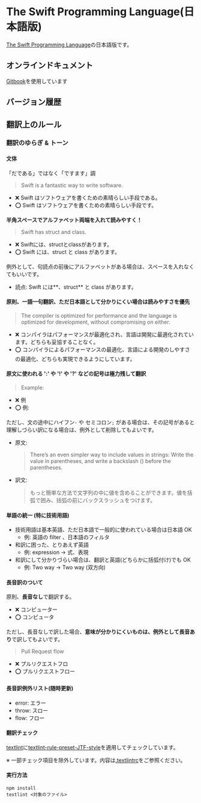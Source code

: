 # The Swift Programming Language\(日本語版\)

[The Swift Programming Language](https://docs.swift.org/swift-book/)の日本語版です。

## オンラインドキュメント

[Gitbook](https://www.gitbook.com)を使用しています

## バージョン履歴

## 翻訳上のルール

### 翻訳のゆらぎ & トーン

#### **文体**

「だである」ではなく「ですます」調

> Swift is a fantastic way to write software.

* ❌ Swift はソフトウェアを書くための素晴らしい手段である。
* ⭕️ Swift はソフトウェアを書くための素晴らしい手段です。

**半角スペースでアルファベット両端を入れて読みやすく！**

> Swift has struct and class.

* ❌ Swiftには、structとclassがあります。
* ⭕️ Swift には、struct と class があります。

例外として、句読点の前後にアルファベットがある場合は、スペースを入れなくてもいいです。

* 読点: Swift には**、struct** と class があります。

#### **原則、一語一句翻訳、ただ日本語として分かりにくい場合は読みやすさを優先**

> The compiler is optimized for performance and the language is optimized for development, without compromising on either.

* ❌ コンパイラはパフォーマンスが最適化され、言語は開発に最適化されています。どちらも妥協することなく。
* ⭕️ コンパイラによるパフォーマンスの最適化、言語による開発のしやすさの最適化、どちらも実現できるようにしています。

#### **原文に使われる ':' や '!' や '?' などの記号は極力残して翻訳**

> Example:

* ❌ 例
* ⭕️ 例:

ただし、文の途中にハイフン`-` や セミコロン`;` がある場合は、その記号があると理解しづらい訳になる場合は、例外として削除してもよいです。

* 原文:

  > There’s an even simpler way to include values in strings: Write the value in parentheses, and write a backslash \(\) before the parentheses.

* 訳文:

  > もっと簡単な方法で文字列の中に値を含めることができます。値を括弧で囲み、括弧の前にバックスラッシュをつけます。

#### **単語の統一 \(特に技術用語\)**

* 技術用語は基本英語、ただ日本語で一般的に使われている場合は日本語 OK
  * 例: 英語の filter 、日本語のフィルタ
* 和訳に困った、とりあえず英語
  * 例: expression -&gt; 式、表現
* 和訳にして分かりづらい場合は、翻訳と英語\(どちらかに括弧付け\)でも OK
  * 例: Two way -&gt; Two way \(双方向\)

#### **長音訳のついて**

原則、**長音なし**で翻訳する。

* ❌ コンピューター
* ⭕️ コンピュータ

ただし、長音なしで訳した場合、**意味が分かりにくいものは、例外として長音あり**で訳してもよいです。

> Pull Request flow

* ❌ プルリクエストフロ
* ⭕️ プルリクエストフロー

#### **長音訳例外リスト\(随時更新\)**

* error: エラー
* throw: スロー
* flow: フロー

#### 翻訳チェック

[textlint](https://github.com/textlint/textlint)に[textlint-rule-preset-JTF-style](https://github.com/textlint-ja/textlint-rule-preset-JTF-style)を適用してチェックしています。

※ 一部チェック項目を除外しています。内容は[.textlintrc](https://github.com/stzn/the-swift-programming-language-jp/blob/master/.textlintrc)をご参照ください。

#### **実行方法**

```text
npm install
textlint <対象のファイル>
```
